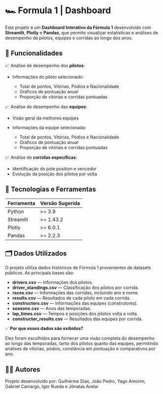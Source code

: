 # 🏎️ Formula 1 | Dashboard

Este projeto é um **Dashboard Interativo da Fórmula 1** desenvolvido com **Streamlit**, **Plotly** e **Pandas**, que permite visualizar estatísticas e análises de desempenho de pilotos, equipes e corridas ao longo dos anos.

## 🚀 Funcionalidades

📈 Análise de desempenho dos **pilotos**:
  - Informações do piloto selecionado:
    
      - Total de pontos, Vitórias, Pódios e Nacionalidade
      - Gráficos de pontuação anual
      - Proporção de vitórias e corridas pontuadas

📈 Análise de desempenho das **equipes**:
  - Visão geral da melhores equipes
  - Informações da equipe selecionada:
    
      - Total de pontos, Vitórias, Pódios e Nacionalidade
      - Gráficos de pontuação anual
      - Proporção de vitórias e corridas pontuadas

📈 Análise de **corridas específicas**:
  - Identificação do pole position e vencedor
  - Evolução da posição dos pilotos por volta

## 🔧 Tecnologias e Ferramentas

| Ferramenta         | Versão Sugerida |
|--------------------|------------------|
| Python             | >= 3.9           |
| Streamlit          | >= 1.43.2        |
| Plotly             | >= 6.0.1        |
| Pandas             | >= 2.2.3         |

## 🗂️ Dados Utilizados

O projeto utiliza dados históricos de Fórmula 1 provenientes de datasets públicos. As principais bases são:

- **drivers.csv** — Informações dos pilotos.
- **driver_standings.csv** — Classificação dos pilotos por corrida.
- **races.csv** — Informações das corridas, incluindo ano e nome.
- **results.csv** — Resultados de cada piloto em cada corrida.
- **constructors.csv** — Informações das equipes (construtores).
- **seasons.csv** — Anos das temporadas.
- **lap_times.csv** — Tempos e posições dos pilotos volta a volta.
- **constructor_results.csv** — Resultados das equipes por corrida.

✅ **Por que esses dados são exibidos?**

Eles foram escolhidos para fornecer uma visão completa do desempenho ao longo das temporadas, tanto dos pilotos quanto das equipes, permitindo análises de vitórias, pódios, constância em pontuação e comparativos por ano.

## 👨‍💻 Autores

Projeto desenvolvido por: Guilherme Dias, João Pedro, Yago Amorim, Gabriel Camargo, Igor Rueda e Jônatas Avelar
